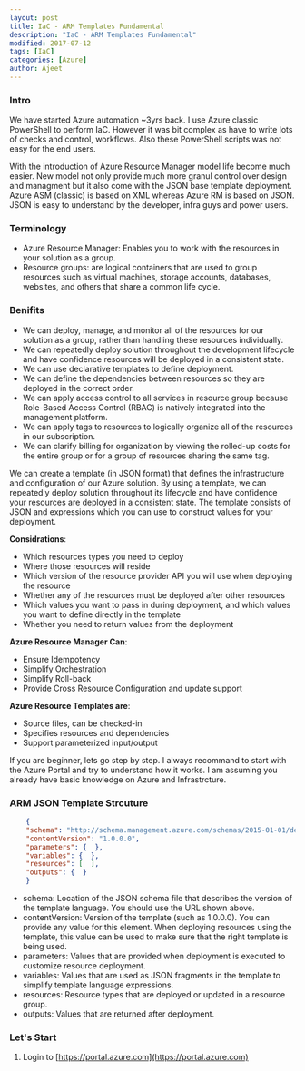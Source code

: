 ```yaml
---
layout: post
title: IaC - ARM Templates Fundamental
description: "IaC - ARM Templates Fundamental"
modified: 2017-07-12
tags: [IaC]
categories: [Azure]
author: Ajeet
---
```

### Intro

We have started Azure automation ~3yrs back. I use Azure classic PowerShell to perform IaC. However it was bit complex as have to write lots of checks and control, workflows. Also these PowerShell scripts was not easy for the end users.

With the introduction of Azure Resource Manager model life become much easier. New model not only provide much more granul control over design and managment but it also come with the JSON base template deployment. 
Azure ASM  (classic) is based on XML whereas Azure RM is based on JSON. JSON is easy to understand by the developer, infra guys and power users.  

### Terminology

*  Azure Resource Manager: Enables you to work with the resources in your solution as a group. 
*  Resource groups: are logical containers that are used to group resources such as virtual machines, storage accounts, databases, websites, and others that share a common life cycle.

### Benifits
*   We can deploy, manage, and monitor all of the resources for our solution as a group, rather than handling these resources individually.
*   We can repeatedly deploy solution throughout the development lifecycle and have confidence resources will be deployed in a consistent state. 
*   We can use declarative templates to define deployment.
*   We can define the dependencies between resources so they are deployed in the correct order.
*   We can apply access control to all services in resource group because Role-Based Access Control (RBAC) is natively integrated into the management platform.
*   We can apply tags to resources to logically organize all of the resources in our subscription.
*   We can clarify billing for organization by viewing the rolled-up costs for the entire group or for a group of resources sharing the same tag.

We can create a template (in JSON format) that defines the infrastructure and configuration of our Azure solution. By using a template, we can repeatedly deploy  solution throughout its lifecycle and have confidence your resources are deployed in a consistent state. 
The template consists of JSON and expressions which you can use to construct values for your deployment.

**Considrations**:
*   Which resources types you need to deploy
*   Where those resources will reside
*   Which version of the resource provider API you will use when deploying the resource
*   Whether any of the resources must be deployed after other resources
*   Which values you want to pass in during deployment, and which values you want to define directly in the template
*   Whether you need to return values from the deployment

**Azure Resource Manager Can**:	
*   Ensure Idempotency 
*   Simplify Orchestration
*   Simplify Roll-back
*   Provide Cross Resource Configuration and update support

**Azure Resource Templates are**:
*   Source files, can be checked-in
*   Specifies resources and dependencies
*   Support parameterized input/output

If you are beginner, lets go step by step. I always recommand to start with the Azure Portal and try to understand how it works. I am assuming you already have basic knowledge on Azure and Infrastrcture.
 
### ARM JSON Template Strcuture
```JSON
    {
    "schema": "http://schema.management.azure.com/schemas/2015-01-01/deploymentTemplate.json#",
    "contentVersion": "1.0.0.0",
    "parameters": {  },
    "variables": {  },
    "resources": [  ],
    "outputs": {  }
    }
```
*   schema: Location of the JSON schema file that describes the version of the template language. You should use the URL shown above.
*   contentVersion: Version of the template (such as 1.0.0.0). You can provide any value for this element. When deploying resources using the template, this value can be used to make sure that the right template is being used.
*    parameters: Values that are provided when deployment is executed to customize resource deployment.
*    variables: Values that are used as JSON fragments in the template to simplify template language expressions.
*    resources: Resource types that are deployed or updated in a resource group.
*   outputs: Values that are returned after deployment.

### Let's Start
 1.  Login to [https://portal.azure.com](https://portal.azure.com)
